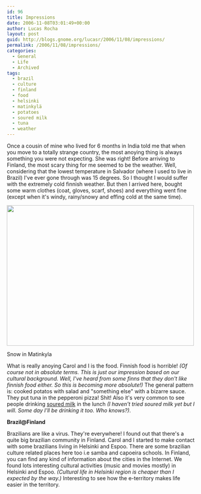 ```yaml
---
id: 96
title: Impressions
date: 2006-11-08T03:01:49+00:00
author: Lucas Rocha
layout: post
guid: http://blogs.gnome.org/lucasr/2006/11/08/impressions/
permalink: /2006/11/08/impressions/
categories:
  - General
  - Life
  - Archived
tags:
  - brazil
  - culture
  - finland
  - food
  - helsinki
  - matinkylä
  - potatoes
  - soured milk
  - tuna
  - weather
---
```

Once a cousin of mine who lived for 6 months in India told me that when you
move to a totally strange country, the most anoying thing is always something
you were not expecting. She was right! Before arriving to Finland, the most
scary thing for me seemed to be the weather. Well, considering that the lowest
temperature in Salvador (where I used to live in Brazil) I've ever gone through
was 15 degrees. So I thought I would suffer with the extremely cold finnish
weather. But then I arrived here, bought some warm clothes (coat, gloves,
scarf, shoes) and everything went fine (except when it's windy,
rainy/snowy and effing cold at the same time).

<div style="width: 510px" class="wp-caption alignnone">
  <img src="http://static.flickr.com/103/289378070_e0b610daeb.jpg?v=0" alt="" width="500" height="375" />
  <p class="wp-caption-text">
    Snow in Matinkyla
  </p>
</div>

What is really anoying Carol and I is the food. Finnish food is horrible! _(Of
course not in absolute terms. This is just our impression based on our
cultural background. Well, I've heard from some finns that they don't
like finnish food either. So this is becoming more absolute!)_ The
general pattern is: cooked potatos with salad and "something else"
with a bizarre sauce. They put tuna in the pepperoni pizza! Shit! Also it's
very common to see people drinking [soured
milk](http://en.wikipedia.org/wiki/Sour_milk) in the lunch _(I haven't tried
soured milk yet but I will. Some day I'll be drinking it too. Who knows?)_.

**Brazil@Finland**

Brazilians are like a virus. They're everywhere! I found out that there's a
quite big brazilian community in Finland. Carol and I started to make contact
with some brazilians living in Helsinki and Espoo. There are some brazilian
culture related places here too i.e samba and capoeira schools. In Finland, you
can find any kind of information about the cities in the Internet. We found
lots interesting cultural activities (music and movies mostly) in Helsinki and
Espoo. _(Cultural life in Helsinki region is cheaper than I expected by the
way.)_ Interesting to see how the e-territory makes life easier in the
territory.
